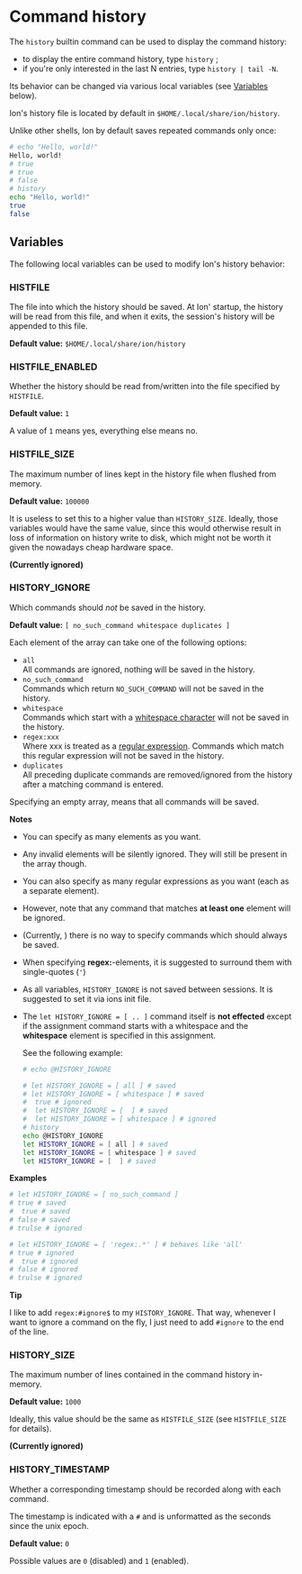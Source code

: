 # Command history

The `history` builtin command can be used to display the command history:
- to display the entire command history, type `history` ;
- if you're only interested in the last N entries, type `history | tail -N`.

Its behavior can be changed via various local variables (see [Variables](#Variables) below).

Ion's history file is located by default in `$HOME/.local/share/ion/history`.

Unlike other shells, Ion by default saves repeated commands only once:
```sh
# echo "Hello, world!"
Hello, world!
# true
# true
# false
# history
echo "Hello, world!"
true
false
```

## Variables

The following local variables can be used to modify Ion's history behavior:

### HISTFILE

The file into which the history should be saved. At Ion' startup, the history will be read
from this file, and when it exits, the session's history will be appended to this file.

**Default value:** `$HOME/.local/share/ion/history`

### HISTFILE_ENABLED

Whether the history should be read from/written into the file specified by `HISTFILE`.

**Default value:** `1`

A value of `1` means yes, everything else means no.

### HISTFILE_SIZE

The maximum number of lines kept in the history file when flushed from memory.

**Default value:** `100000`

It is useless to set this to a higher value than `HISTORY_SIZE`. Ideally, those variables
would have the same value, since this would otherwise result in loss of information on history
write to disk, which might not be worth it given the nowadays cheap hardware space.

**(Currently ignored)**

### HISTORY_IGNORE

Which commands should *not* be saved in the history.

**Default value:** `[ no_such_command whitespace duplicates ]`

Each element of the array can take one of the following options:
- `all` <br/>
  All commands are ignored, nothing will be saved in the history.
- `no_such_command` <br/>
  Commands which return `NO_SUCH_COMMAND` will not be saved in the history.
- `whitespace` <br/>
  Commands which start with a [whitespace character](https://doc.rust-lang.org/stable/reference/whitespace.html) will not be saved in the
  history.
- `regex:xxx`  <br/>
  Where xxx is treated as a [regular expression](https://doc.rust-lang.org/regex/regex/index.html).
  Commands which match this regular expression will not be saved in the history.
- `duplicates`  <br/>
  All preceding duplicate commands are removed/ignored from the history after a matching command is entered.

Specifying an empty array, means that all commands will be saved.

**Notes**
- You can specify as many elements as you want.
- Any invalid elements will be silently ignored. They will still be present in the array though.
- You can also specify as many regular expressions as you want (each as a separate element).
- However, note that any command that matches **at least one** element will be ignored.
- (Currently, ) there is no way to specify commands which should always be saved.
- When specifying **regex:**-elements, it is suggested to surround them with single-quotes (`'`)
- As all variables, `HISTORY_IGNORE` is not saved between sessions. It is suggested to set it via
ions init file.
- The `let HISTORY_IGNORE = [ .. ]` command itself is **not effected** except if the assignment
  command starts with a whitespace and the **whitespace** element is specified in this assignment.
  
  See the following example:
  ```sh
  # echo @HISTORY_IGNORE

  # let HISTORY_IGNORE = [ all ] # saved
  # let HISTORY_IGNORE = [ whitespace ] # saved
  #  true # ignored
  #  let HISTORY_IGNORE = [  ] # saved
  #  let HISTORY_IGNORE = [ whitespace ] # ignored
  # history
  echo @HISTORY_IGNORE
  let HISTORY_IGNORE = [ all ] # saved
  let HISTORY_IGNORE = [ whitespace ] # saved
  let HISTORY_IGNORE = [  ] # saved
  ```

**Examples**
```sh
# let HISTORY_IGNORE = [ no_such_command ]
# true # saved
#  true # saved
# false # saved
# trulse # ignored
```

```sh
# let HISTORY_IGNORE = [ 'regex:.*' ] # behaves like 'all'
# true # ignored
#  true # ignored
# false # ignored
# trulse # ignored
```

**Tip**

I like to add `regex:#ignore$` to my `HISTORY_IGNORE`.
That way, whenever I want to ignore a command on the fly, I just need to add `#ignore` to the
end of the line.

### HISTORY_SIZE

The maximum number of lines contained in the command history in-memory.

**Default value:** `1000`

Ideally, this value should be the same as `HISTFILE_SIZE` (see `HISTFILE_SIZE` for details).

**(Currently ignored)**

### HISTORY_TIMESTAMP

Whether a corresponding timestamp should be recorded along with each command.

The timestamp is indicated with a `#` and is unformatted as the seconds since the unix epoch.

**Default value:** `0`

Possible values are `0` (disabled) and `1` (enabled).
